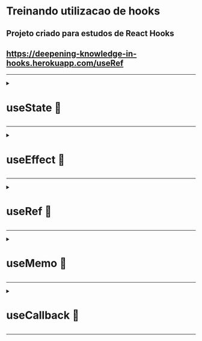 # Treinando utilizacao de hooks
## Projeto criado para estudos de React Hooks
## https://deepening-knowledge-in-hooks.herokuapp.com/useRef

---
<details>

  <summary>
    
   # useState 🚀
  
  </summary>

### Estrutura base:

```
const [seuState, setSeuState] = useState(valor do seu state)
```
Utilizamos `set` como um padrão para boas práticas, porém, você pode utilizar o nome que quiser

O useState é uma função que retorna uma Array com 2 valores. O primeiro valor guarda o dado do estado atual, pode ser qualquer tipo de dado como strings, arrays, números, boolean, null, undefined e objetos. O segundo valor é uma função que pode ser utilizada para modificarmos o estado do primeiro valor.

Quando a função de modificação do estado é ativada, todos os componentes que dependerem do estado, serão renderizados novamente e os seus filhos também. É isso que garante a reatividade de componentes funcionais no React.

Não existem limites para o uso do useState, podemos definir diversos no mesmo componente.

Podemos passar o estado e a função de modificação como propriedades para outros elementos.

Podemos passar uma função de callback para atualizar o estado. A função de callback recebe um parâmetro que representa o valor anterior e irá modificar o estado para o valor que for retonado na função.

A definição do estado inicial também pode ser feita com um callback.

### Reatividade
Não modifique o estado diretamente. Utilize sempre a função de atualização do estado, pois ela que garante a reatividade dos componentes. Sempre modifique o seu `setState` jamais o seu `state`

</details>

---

<details>

  <summary>
    
   # useEffect 🚀
  
  </summary>

### Estrutura base:

```
  useEffect(() => {
    Função a ser executada
  }, [dependência])
```

Todo componente possui um ciclo de vida. Os principais momentos acontecem quando o componente é renderizado, atualizado ou destruído. Com o React.useEffect() podemos definir um callback que irá ser executado durante certos momentos do ciclo de vida do componente.

### Array de Dependências
No useEffect podemos definir dois argumentos, o primeiro é a função de callback que será executada, o segundo é uma array com uma lista de dependências. A lista de dependências serve para informarmos quando o efeito deve ocorrer.

Se utilizarmos o valor de um hook ou propriedade dentro de um efeito, ele irá indicar a necessidade de definirmos o mesmo como uma dependência na array.

O useEffect será especialmente utilizado quando precisamos definir um efeito que deve ocorrer uma vez apenas, como o get de dados no servidor por exemplo.

Podemos ter diversos useEffect no nosso código. O ideal é separarmos efeitos diferentes em useEffect diferentes.

### As vezes precisamos executar um efeito sempre que um componente for desmontado. Para isso utilizamos um callback no retorno do callback do efeito. Com a seguinte sintaxe:

```
useEffect(() => {
    função
    evento a ocorrer
    
    return () => {
      callback da função
    }
  }, [dependência])
  ```
  
  </details>
  
  ---
  
  <details>
  
  <summary>
  
  # useRef 🚀
  
  </summary>
  
  ### Estrutura base:
  
  ```
  const App = () => {
  const section = useRef();

  useEffect(() => {
    console.log(section.current);
  }, []);

  return <section ref={section}></section>;
};
```

Retorna um objeto com a propriedade current. Esse objeto pode ser utilizado para guardarmos valores que irão persistir durante todo o ciclo de vida do elemento. Geralmente usamos o mesmo para nos referirmos a um elemento do DOM, sem precisarmos utilizar o querySelector ou similar.

É comum utilizarmos em formulários, quando precisamos de uma referência do elemento para colocarmos o mesmo em foco.

O seu uso não é restrito a elementos do dom. Podemos utilizar também para guardarmos a referência de qualquer valor, como de um setTimeout por exemplo.
  
  </details>

---

<details>

<summary>

# useMemo 🚀

</summary>

### Estrutura base com exemplo de função lenta:

```
const App = () => {
  const [add, setAdd] = useState(0);
  
  const BIG_NUMBER = 10000000000;
  const DIVISOR_BY_TEN = 10
  const ZERO = 0
  
  function slowOperation() {
  let slow;
  for (let index = ZERO; index < BIG_NUMBER; index++) {
    slow = index + index / DIVISOR_BY_TEN;
  }
  return slow;
}
  
  const getTime = performance.now(); // performance.now() Pega o tempo atual onde sua aplicação está no momento
  
  const value = useMemo(() => //Utilizando o useMemo o valor dessa função será armazenado na memória
  slowOperation(),[]);
  
  // const value = slowOperation(); // Dessa maneira o valor da função não será armazenado e ela precisará ser executada novamente
  
  console.log(performance.now() - getTime);

  return <button onClick={() => setAdd(add + 1)}>{value}</button>;
};
```

Memoriza um valor, evitando a recriação do mesmo todas as vezes em que um componente for atualizado. Recebe um callback e uma array de dependências. Assim como o useEffect.

Ou seja, ele serve para casos em que você faz uma operação lenta, para retornar um valor e não ter que fazer a recriação do mesmo todas as vezes.

</details>

---

<details>

<summary>

# useCallback 🚀

</summary>

### Estrutura base:

```
const memoizedCallback = useCallback(
  () => {
    suaFunção(a, b);
  },
  [a, b],
);
```

`Retorna um callback memoizado.`

Recebe como argumentos, um callback e um array. useCallback retornará uma versão memoizada do callback que só muda se uma das entradas tiverem sido alteradas. Isto é útil quando utilizamos callbacks a fim de otimizar componentes filhos, que dependem da igualdade de referência para evitar renderizações desnecessárias (como por exemplo shouldComponentUpdate).

ou seja

Permite definirmos um callback e uma lista de dependências do callback. Esse callback só será recriado se essa lista de dependências for modificada, caso contrário ele não irá recriar o callback.

</details>

---

